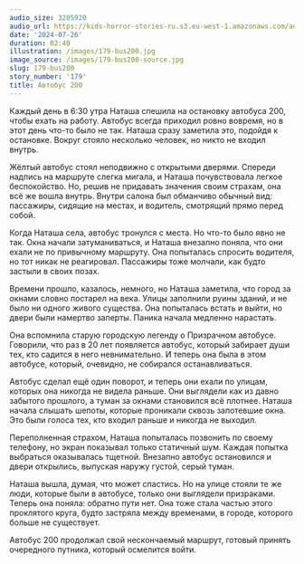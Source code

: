 ```yaml
---
audio_size: 3205920
audio_url: https://kids-horror-stories-ru.s3.eu-west-1.amazonaws.com/audio/179-bus200.mp3
date: '2024-07-26'
duration: 02:40
illustration: /images/179-bus200.jpg
image_source: /images/179-bus200-source.jpg
slug: 179-bus200
story_number: '179'
title: Автобус 200
---
```


Каждый день в 6:30 утра Наташа спешила на остановку автобуса 200, чтобы ехать на работу. Автобус всегда приходил ровно вовремя, но в этот день что-то было не так. Наташа сразу заметила это, подойдя к остановке. Вокруг стояло несколько человек, но никто не входил внутрь.

Жёлтый автобус стоял неподвижно с открытыми дверями. Спереди надпись на маршруте слегка мигала, и Наташа почувствовала легкое беспокойство. Но, решив не придавать значения своим страхам, она всё же вошла внутрь. Внутри салона был обманчиво обычный вид: пассажиры, сидящие на местах, и водитель, смотрящий прямо перед собой.

Когда Наташа села, автобус тронулся с места. Но что-то было явно не так. Окна начали затуманиваться, и Наташа внезапно поняла, что они ехали не по привычному маршруту. Она попыталась спросить водителя, но тот никак не реагировал. Пассажиры тоже молчали, как будто застыли в своих позах.

Времени прошло, казалось, немного, но Наташа заметила, что город за окнами словно постарел на века. Улицы заполнили руины зданий, и не было ни одного живого существа. Она попыталась встать и выйти, но двери были намертво заперты. Паника начала медленно нарастать.

Она вспомнила старую городскую легенду о Призрачном автобусе. Говорили, что раз в 20 лет появляется автобус, который забирает души тех, кто садится в него невнимательно. И теперь она была в этом автобусе, который, очевидно, не собирался останавливаться.

Автобус сделал ещё один поворот, и теперь они ехали по улицам, которых она никогда не видела раньше. Они выглядели как из давно забытого прошлого, а туман за окнами становился всё плотнее. Наташа начала слышать шепоты, которые проникали сквозь запотевшие окна. Это были голоса тех, кто входил раньше и никогда не выходил.

Переполненная страхом, Наташа попыталась позвонить по своему телефону, но экран показывал только статичный шум. Каждая попытка выбраться оказывалась тщетной. Внезапно автобус остановился и двери открылись, выпуская наружу густой, серый туман.

Наташа вышла, думая, что может спастись. Но на улице стояли те же люди, которые были в автобусе, только они выглядели призраками. Теперь она поняла: обратно пути нет. Она тоже стала частью этого проклятого круга, будто застряла между временами, в городе, которого больше не существует.

Автобус 200 продолжал свой нескончаемый маршрут, готовый принять очередного путника, который осмелится войти.